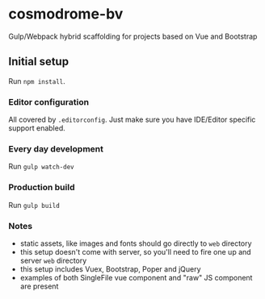 # cosmodrome-bv
Gulp/Webpack hybrid scaffolding for projects based on Vue and Bootstrap

## Initial setup

Run `npm install`.

### Editor configuration

All covered by `.editorconfig`. Just make sure you have IDE/Editor specific support enabled.

### Every day development

Run `gulp watch-dev`

### Production build
Run `gulp build`

### Notes

- static assets, like images and fonts should go directly to `web` directory
- this setup doesn't come with server, so you'll need to fire one up and server `web` directory
- this setup includes Vuex, Bootstrap, Poper and jQuery
- examples of both SingleFile vue component and "raw" JS component are present
